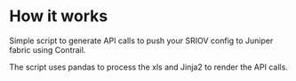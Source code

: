 # How it works 

Simple script to generate API calls to push your SRIOV config to Juniper fabric using Contrail.

The script uses pandas to process the xls and Jinja2 to render the API calls.
